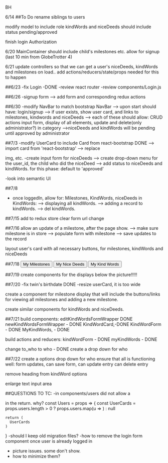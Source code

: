 BH

6/14
##To Do
  rename siblings to users

  modify model to include role
  kindWords and niceDeeds should include status pending/approved

  finish login Authorization

6/20
  MainContainer should include child's milestones etc.
  allow for signup
  (last 10 min from GlobeTrotter 4)

6/21
update controllers
so that we can get a user's niceDeeds, kindWords and milestones on load..
add actions/reducers/state/props needed for this to happen


##6/23
-fix Login -DONE
-review react router
-review components/Login.js  

##6/26
-signup form
  --> add form and corresponding redux actions

##6/30
-modify NavBar to match bootstrap NavBar
  --> upon start should have: login/signup
  --> if user exists, show user card, and links to milestones, kindwords and niceDeeds
  --> each of these should allow: CRUD actions input form, display of all elements, update and delete(only administrator?)
  in category
  -->niceDeeds and kindWords will be pending until approved by administrator

##7/3
-modify UserCard to include Card from react-bootstrap      DONE
  --> import card from 'react-bootstrap'
  --> replace <div> img, etc.
-create input form for niceDeeds
  --> create drop-down menu for the user_id, the child who did the niceDeed
  --> add status to niceDeeds and kindWords. for this phase: default to 'approved'

-look into semantic UI

##7/8
- once loggedIn, allow for:
Milestones, KindWords, niceDeeds
in KindWords:
  --> displaying all kindWords.
  --> adding a record to kindWords.
  --> del kindWords.

##7/15
  add to redux store
  clear form
  url change

##7/16
  allow an update of a milestone, after the page show.
  --> make sure milestone is in store
  --> populate form with milestone
  --> save updates to the record

  layout user's card with all necessary buttons, for milestones, kindWords and niceDeeds


##7/18
<Button variant="outline-secondary">My Milestones</Button>
<Button variant="outline-secondary">My Nice Deeds</Button>
<Button variant="outline-secondary">My Kind Words</Button>


##7/19
create components for the displays below the picture!!!!!

##7/20
-fix twin's birthdate DONE
-resize userCard, it is too wide

create a component for milestone display that will include the buttons/links
for viewing all milestones and adding a new milestone.

create similar components for kindWords and niceDeeds.

##7/21
build components:
editKindWordsFormWrapper DONE
newKindWordsFormWrapper - DONE
KindWordCard,-DONE
KindWordForm - DONE
MyKindWords, - DONE

build actions and reducers:
kindWordForm - DONE
myKindWords - DONE

change to_who to who - DONE
create a drop down for who

##7/22
create a options drop down for who
ensure that all is functioning well:
  form updates,
  can save form,
  can update entry
  can delete entry

  remove heading from kindWord options

enlarge text input area



##QUESTIONS TO TC:
  -in components/users did not allow a <div> in the return. why?
  const Users = props => {
    const UserCards = props.users.length > 0 ?
    props.users.map(u => <UserCard user={u} key={u.id}/>) :
    null

    return (
      UserCards
    )
  }
  -should I keep old migration files?
  -how to remove the login form component once user is already logged in
  - picture issues. some don't show.
  - how to minimize them?
